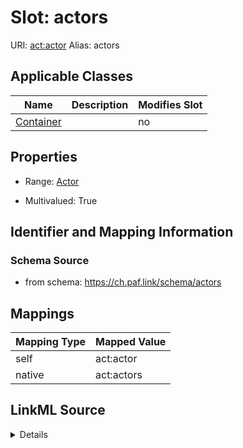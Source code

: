 

# Slot: actors 



URI: [act:actor](https://ch.paf.link/schema/actors/actor)
Alias: actors

<!-- no inheritance hierarchy -->





## Applicable Classes

| Name | Description | Modifies Slot |
| --- | --- | --- |
| [Container](Container.md) |  |  no  |







## Properties

* Range: [Actor](Actor.md)

* Multivalued: True





## Identifier and Mapping Information







### Schema Source


* from schema: https://ch.paf.link/schema/actors




## Mappings

| Mapping Type | Mapped Value |
| ---  | ---  |
| self | act:actor |
| native | act:actors |




## LinkML Source

<details>
```yaml
name: actors
from_schema: https://ch.paf.link/schema/actors
rank: 1000
slot_uri: act:actor
alias: actors
domain_of:
- Container
range: Actor
multivalued: true
inlined: true
inlined_as_list: true

```
</details>